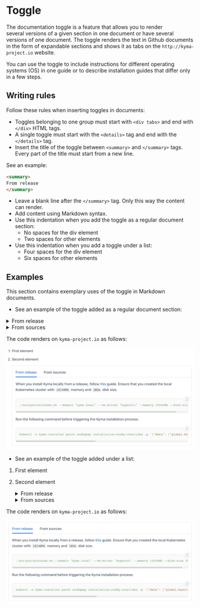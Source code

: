 # Toggle

The documentation toggle is a feature that allows you to render several versions of a given section in one document or have several versions of one document.
The toggle renders the text in Github documents in the form of expandable sections and shows it as tabs on the `http://kyma-project.io` website.

You can use the toggle to include instructions for different operating systems (OS) in one guide or to describe installation guides that differ only in a few steps.  

## Writing rules

Follow these rules when inserting toggles in documents:

* Toggles belonging to one group must start with `<div tabs>` and end with `</div>` HTML tags.
* A single toggle must start with the `<details>` tag and end with the `</details>` tag.
* Insert the title of the toggle between `<summary>` and `</summary>` tags. Every part of the title must start from a new line.

See an example:

  ``` markdown
  <summary>
  From release
  </summary>
  ```

* Leave a blank line after the `</summary>` tag. Only this way the content can render.
* Add content using Markdown syntax.
* Use this indentation when you add the toggle as a regular document section:
  - No spaces for the div element
  - Two spaces for other elements
* Use this indentation when you add a toggle under a list:
  - Four spaces for the div element
  - Six spaces for other elements

## Examples

This section contains exemplary uses of the toggle in Markdown documents.

* See an example of the toggle added as a regular document section:  

<div tabs>
  <details>
  <summary>
  From release
  </summary>

  When you install Kyma locally from a release, follow [this](https://kyma-project.io/docs/root/kyma/#installation-install-kyma-locally-from-the-release-install-kyma-on-minikube) guide.
  Ensure that you created the local Kubernetes cluster with `10240Mb` memory and `30Gb` disk size.
  ```
  ./scripts/minikube.sh --domain "kyma.local" --vm-driver "hyperkit" --memory 10240Mb --disk-size 30g
  ```

  Run the following command before triggering the Kyma installation process:
  ```
  kubectl -n kyma-installer patch configmap installation-config-overrides -p '{"data": {"global.knative": "true", "global.kymaEventBus": "false", "global.natsStreaming.clusterID": "knative-nats-streaming"}}'
  ```
  </details>
  <details>
  <summary>
  From sources
  </summary>

  When you install Kyma locally from sources, add the `--knative` argument to the `run.sh` script. Run this command:

  ```
  ./run.sh --knative
  ```
  </details>
</div>


The code renders on `kyma-project.io` as follows:

![](./assets/toggle_flat_structure.png)

* See an example of the toggle added under a list:  

1. First element
2. Second element
    <div tabs>
      <details>
      <summary>
      From release
      </summary>

      When you install Kyma locally from a release, follow [this](https://kyma-project.io/docs/root/kyma/#installation-install-kyma-locally-from-the-release-install-kyma-on-minikube) guide.
      Ensure that you created the local Kubernetes cluster with `10240Mb` memory and `30Gb` disk size.
      ```
      ./scripts/minikube.sh --domain "kyma.local" --vm-driver "hyperkit" --memory 10240Mb --disk-size 30g
      ```

      Run the following command before triggering the Kyma installation process:
      ```
      kubectl -n kyma-installer patch configmap installation-config-overrides -p '{"data": {"global.knative": "true", "global.kymaEventBus": "false", "global.natsStreaming.clusterID": "knative-nats-streaming"}}'
      ```
      </details>
      <details>
      <summary>
      From sources
      </summary>

      When you install Kyma locally from sources, add the `--knative` argument to the `run.sh` script. Run this command:

      ```
      ./run.sh --knative
      ```
      </details>
    </div>


The code renders on `kyma-project.io` as follows:

![](./assets/toggle_in_list.png)
